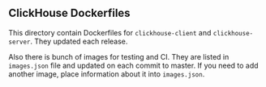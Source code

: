 ## ClickHouse Dockerfiles

This directory contain Dockerfiles for `clickhouse-client` and `clickhouse-server`. They updated each release.

Also there is bunch of images for testing and CI. They are listed in `images.json` file and updated on each commit to master. If you need to add another image, place information about it into `images.json`.
